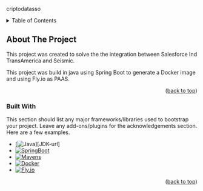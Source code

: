 <a name="readme-top">criptodatasso</a>


<details>
  <summary>Table of Contents</summary>
  <ol>
    <li>
      <a href="#about-the-project">About The Project</a>
      <ul>
        <li><a href="#built-with">Built With</a></li>
      </ul>
    </li>
    <li>
      <a href="#getting-started">Getting Started</a>
      <ul>
        <li><a href="#prerequisites">Prerequisites</a></li>
        <li><a href="#installation">Installation</a></li>
      </ul>
    </li>
    <li><a href="#usage">Usage</a></li>
  </ol>
</details>

<!-- ABOUT THE PROJECT -->
## About The Project
This project was created to solve the the integration between Salesforce Ind TransAmerica and Seismic.

This project was build in java using Spring Boot to generate a Docker image and using Fly.io as PAAS.

<p align="right">(<a href="#readme-top">back to top</a>)</p>

### Built With

This section should list any major frameworks/libraries used to bootstrap your project. Leave any add-ons/plugins for the acknowledgements section. Here are a few examples.

* [![Java][JAVA-img]][JDK-url]
* [![SpringBoot][Springboot-img]][Springboot-url]
* [![Mavens][Maven-img]][Maven-url]
* [![Docker][Docker-img]][Docker-url]
* [![Fly.io][fly-img]][fly-url]



<p align="right">(<a href="#readme-top">back to top</a>)</p>

[JAVA-url]: https://www.oracle.com/java/technologies/javase/jdk17-archive-downloads.html
[JAVA-img]:https://avatars.githubusercontent.com/u/41768318?s=200&v=4
[Maven-url]: https://maven.apache.org/download.cgi
[Maven-img]: https://avatars.githubusercontent.com/u/47359?s=200&v=4
[Docker-img]: https://avatars.githubusercontent.com/u/5429470?s=200&v=4
[Docker-url]: https://www.docker.com/products/docker-desktop/
[Springboot-url]: https://code.visualstudio.com/docs/java/java-spring-boot
[Springboot-img]: https://avatars.githubusercontent.com/u/317776?s=200&v=4
[fly-url]: https://fly.io/
[fly-img]: https://avatars.githubusercontent.com/u/22525303?s=200&v=4